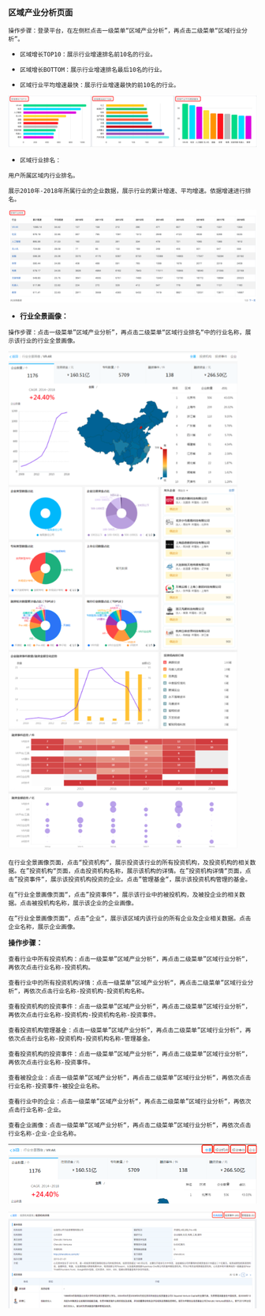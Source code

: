 ### 区域产业分析页面

`操作步骤：登录平台，在左侧栏点击一级菜单“区域产业分析”，再点击二级菜单“区域行业分析”。`

* `区域增长TOP10：展示行业增速排名前10名的行业。`

* `区域增长BOTTOM：展示行业增速排名最后10名的行业。`

* `区域行业平均增速最快：展示行业增速最快的前10名的行业。`

![](/assets/chanye.png)

* `区域行业排名：`

`用户所属区域内行业排名。`

`展示2010年-2018年所属行业的企业数据，展示行业的累计增速、平均增速。依据增速进行排名。`

![](/assets/paiming.png)

* **行业全景画像：**

`操作步骤：点击一级菜单”区域产业分析”，再点击二级菜单“区域行业排名“中的行业名称，展示该行业的行业全景画像。`

![](/assets/quanjing.png)

`在行业全景画像页面，点击“投资机构“，展示投资该行业的所有投资机构，及投资机构的相关数据。在”投资机构“页面，点击投资机构名称，展示该机构的详情。在”投资机构详情“页面，点击”投资事件“，展示该投资机构投资的企业。点击”管理基金“，展示该投资机构管理的基金。`

`在”行业全景画像页面“，点击”投资事件“，展示该行业中的被投机构，及被投企业的相关数据。点击被投机构名称，展示该企业的企业画像。`

`在”行业全景画像页面“，点击”企业“，展示该区域内该行业的所有企业及企业相关数据。点击企业名称，展示企业画像。`

**操作步骤：**



`查看行业中所有投资机构：点击一级菜单”区域产业分析“，再点击二级菜单”区域行业分析“，再依次点击行业名称-投资机构。`

`查看行业中的所有投资机构详情：点击一级菜单”区域产业分析“，再点击二级菜单”区域行业分析“，再依次点击行业名称-投资机构-投资机构名称。`

`查看投资机构的投资事件：点击一级菜单”区域产业分析“，再点击二级菜单”区域行业分析“，再依次点击行业名称-投资机构-投资机构名称-投资事件。`

`查看投资机构管理基金：点击一级菜单”区域产业分析“，再点击二级菜单”区域行业分析“，再依次点击行业名称-投资机构-投资机构名称-管理基金。`

`查看投资机构的投资事件：点击一级菜单”区域产业分析“，再点击二级菜单”区域行业分析“，再依次点击行业名称-投资事件。`

`查看被投企业：点击一级菜单”区域产业分析“，再点击二级菜单”区域行业分析“，再依次点击行业名称-投资事件-被投企业名称。`

`查看行业中的企业：点击一级菜单”区域产业分析“，再点击二级菜单”区域行业分析“，再依次点击行业名称-企业。`

`查看企业画像：点击一级菜单”区域产业分析“，再点击二级菜单”区域行业分析“，再依次点击行业名称-企业-企业名称。`

![](/assets/tzq.png)

![](/assets/tg.png)

